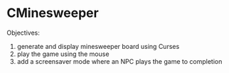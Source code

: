 # CMinesweeper

Objectives:
1. generate and display minesweeper board using Curses
2. play the game using the mouse
3. add a screensaver mode where an NPC plays the game to completion

